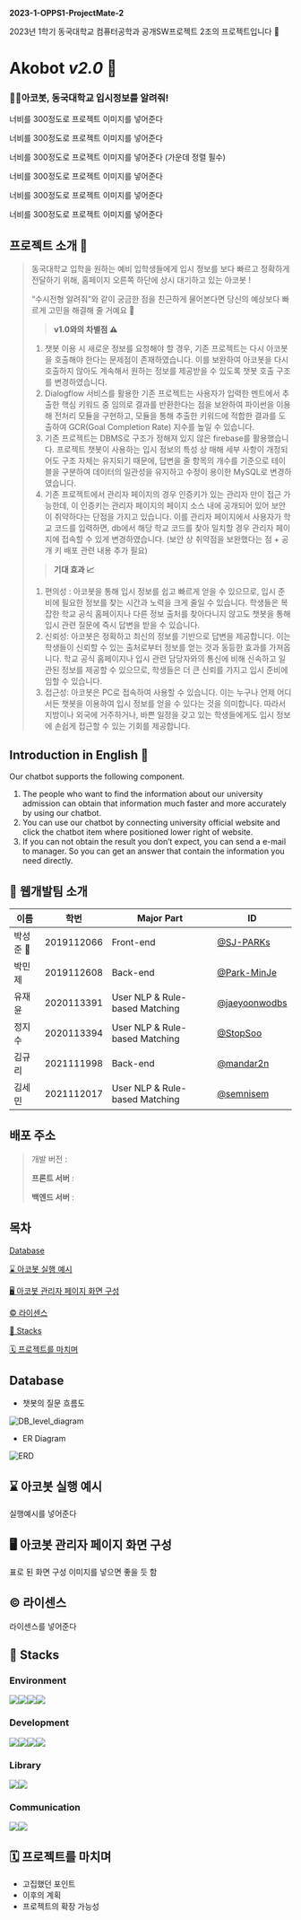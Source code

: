 **2023-1-OPPS1-ProjectMate-2**

2023년 1학기 동국대학교 컴퓨터공학과 공개SW프로젝트 2조의 프로젝트입니다 🙂

# Akobot *v2.0* 🐘


### 🐘🧡아코봇, 동국대학교 입시정보를 알려줘!

너비를 300정도로 프로젝트 이미지를 넣어준다

너비를 300정도로 프로젝트 이미지를 넣어준다

너비를 300정도로 프로젝트 이미지를 넣어준다  (가운데 정렬 필수)

너비를 300정도로 프로젝트 이미지를 넣어준다

너비를 300정도로 프로젝트 이미지를 넣어준다

너비를 300정도로 프로젝트 이미지를 넣어준다 



## 프로젝트 소개  💬

> 동국대학교 입학을 원하는 예비 입학생들에게 입시 정보를 보다 빠르고 정확하게 전달하기 위해, 홈페이지 오른쪽 하단에 상시 대기하고 있는 아코봇 !
> 
> 
> “수시전형 알려줘”와 같이 궁금한 점을 친근하게 물어본다면 당신의 예상보다 빠르게 고민을 해결해 줄 거예요 💬
> 
> > **v1.0와의 차별점 ⚠️**
> > 
> 1. 챗봇 이용 시 새로운 정보를 요청해야 할 경우, 기존 프로젝트는 다시 아코봇을 호출해야 한다는 문제점이 존재하였습니다. 이를 보완하여 아코봇을 다시 호출하지 않아도 계속해서 원하는 정보를 제공받을 수 있도록 챗봇 호출 구조를 변경하였습니다. 
> 2. Dialogflow 서비스를 활용한 기존 프로젝트는 사용자가 입력한 멘트에서 추출한 핵심 키워드 중 임의로 결과를 반환한다는 점을 보완하여 파이썬을 이용해 전처리 모듈을 구현하고, 모듈을 통해 추출한 키워드에 적합한 결과를 도출하여 GCR(Goal Completion Rate) 지수를 높일 수 있습니다. 
> 3. 기존 프로젝트는 DBMS로 구조가 정해져 있지 않은 firebase를 활용했습니다. 프로젝트 챗봇이 사용하는 입시 정보의 특성 상 매해 세부 사항이 개정되어도 구조 자체는 유지되기 때문에, 답변을 줄 항목의 개수를 기준으로 테이블을 구분하여 데이터의 일관성을 유지하고 수정이 용이한 MySQL로 변경하였습니다.
> 4. 기존 프로젝트에서 관리자 페이지의 경우 인증키가 있는 관리자 만이 접근 가능한데, 이 인증키는 관리자 페이지의 페이지 소스 내에 공개되어 있어 보안이 취약하다는 단점을 가지고 있습니다. 이를 관리자 페이지에서 사용자가 학교 코드를 입력하면, db에서 해당 학교 코드를 찾아 일치할 경우 관리자 페이지에 접속할 수 있게 변경하였습니다. (보안 상 취약점을 보완했다는 점 + 공개 키 배포 관련 내용 추가 필요)
> 
> > **기대 효과 📈**
> > 
> 1. 편의성 : 아코봇을 통해 입시 정보를 쉽고 빠르게 얻을 수 있으므로, 입시 준비에 필요한 정보를 찾는 시간과 노력을 크게 줄일 수 있습니다. 학생들은 복잡한 학교 공식 홈페이지나 다른 정보 출처를 찾아다니지 않고도 챗봇을 통해 입시 관련 질문에 즉시 답변을 받을 수 있습니다.
> 2. 신뢰성: 아코봇은 정확하고 최신의 정보를 기반으로 답변을 제공합니다. 이는 학생들이 신뢰할 수 있는 출처로부터 정보를 얻는 것과 동등한 효과를 가져옵니다. 학교 공식 홈페이지나 입시 관련 담당자와의 통신에 비해 신속하고 일관된 정보를 제공할 수 있으므로, 학생들은 더 큰 신뢰를 가지고 입시 준비에 임할 수 있습니다.
> 3. 접근성: 아코봇은 PC로 접속하여 사용할 수 있습니다. 이는 누구나 언제 어디서든 챗봇을 이용하여 입시 정보를 얻을 수 있다는 것을 의미합니다. 따라서 지방이나 외국에 거주하거나, 바쁜 일정을 갖고 있는 학생들에게도 입시 정보에 손쉽게 접근할 수 있는 기회를 제공합니다.

## Introduction in English 💌
Our chatbot supports the following component.
1. The people who want to find the information about our university admission can obtain that information much faster and more accurately by using our chatbot.
2. You can use our chatbot by connecting university official website and click the chatbot item where positioned lower right of website.
3. If you can not obtain the result you don’t expect, you can send a e-mail to manager. So you can get an answer that contain the information you need directly.

## 👥  웹개발팀 소개

| 이름 | 학번 | Major Part |  ID  |
| --- | --- | --- | --- |
| 박성준 👑 | 2019112066 | Front-end | [@SJ-PARKs](https://github.com/SJ-PARKs) |
| 박민제 | 2019112608 | Back-end | [@Park-MinJe](https://github.com/Park-MinJe) |
| 유재윤 | 2020113391 | User NLP & Rule-based Matching | [@jaeyoonwodbs](https://github.com/jaeyoonwodbs) |
| 정지수 | 2020113394 | User NLP & Rule-based Matching | [@StopSoo](https://github.com/StopSoo) |
| 김규리 | 2021111998 | Back-end | [@mandar2n](https://github.com/mandar2n) |
| 김세민 | 2021112017 | User NLP & Rule-based Matching | [@semnisem](https://github.com/semnisem) |

## 배포 주소

> 개발 버전 :
> 
> 
> **프론트 서버** : 
> 
> **백엔드 서버** : 
> 

## **목차**

[Database](https://github.com/CSID-DGU/2023-1-OPPS1-ProjectMate-2/blob/main/README.md#Database)

[⌛ 아코봇 실행 예시](https://github.com/CSID-DGU/2023-1-OPPS1-ProjectMate-2/blob/main/README.md#-아코봇-실행-예시) 

[🖥️ 아코봇 관리자 페이지 화면 구성](https://github.com/CSID-DGU/2023-1-OPPS1-ProjectMate-2/blob/main/README.md#%EF%B8%8F-아코봇-관리자-페이지-화면-구성) 

[©️ 라이센스](https://github.com/CSID-DGU/2023-1-OPPS1-ProjectMate-2/blob/main/README.md#%EF%B8%8F-라이센스) 

[🔧 Stacks ](https://github.com/CSID-DGU/2023-1-OPPS1-ProjectMate-2/blob/main/README.md#-stacks)

[🗓️ 프로젝트를 마치며](https://github.com/CSID-DGU/2023-1-OPPS1-ProjectMate-2/blob/main/README.md#%EF%B8%8F-프로젝트를-마치며) 

## Database

- 챗봇의 질문 흐름도

![DB_level_diagram](https://github.com/CSID-DGU/2023-1-OPPS1-ProjectMate-2/assets/101847471/9528a3dd-a832-487f-876d-61c873629b2e)

- ER Diagram

![ERD](https://github.com/CSID-DGU/2023-1-OPPS1-ProjectMate-2/assets/101847471/c0578255-cf04-4349-91bf-77c63257dd3f)

## ⌛ 아코봇 실행 예시


실행예시를 넣어준다

## 🖥️ 아코봇 관리자 페이지 화면 구성

표로 된 화면 구성 이미지를 넣으면 좋을 듯 함

## ©️ 라이센스

라이센스를 넣어준다

## 🔧 Stacks


### Environment
<img src="https://img.shields.io/badge/Git-F05032?style=flat-square&logo=git&logoColor=white"/><img src="https://img.shields.io/badge/GitHub-181717?style=flat-square&logo=GitHub&logoColor=white"/><img src="https://img.shields.io/badge/Visual Studio Code-007ACC?style=flat-square&logo=Visual Studio Code&logoColor=white"/><img src="https://img.shields.io/badge/Intelli%20j-orange?style=flat-square&logo=intellijidea&logoColor=black"/>

### Development
<img src="https://img.shields.io/badge/Python-3776AB?style=flat-square&logo=Python&logoColor=white"/><img src="https://img.shields.io/badge/Spring-6DB33F?style=flat-square&logo=Spring&logoColor=white"/><img src="https://img.shields.io/badge/JavaScript-F7DF1E?style=flat-square&logo=javascript&logoColor=black"/><img src="https://img.shields.io/badge/MySQL-4479A1?style=flat-square&logo=MySQL&logoColor=white"/>

### Library
<img src="https://img.shields.io/badge/soynlp-0.0.493-brightgreen?style=flat-square&logo=soynlp&logoColor=white"/><img src="https://img.shields.io/badge/pip-23.1.2-blue?style=flat-square&logo=pip&logoColor=white"/>

### Communication
<img src="https://img.shields.io/badge/Notion-white?style=flat-square&logo=Notion&logoColor=black"/><img src="https://img.shields.io/badge/Webex-black?style=flat-square&logo=Webex&logoColor=white"/>


## 🗓️ 프로젝트를 마치며

- 고집했던 포인트
- 이후의 계획
- 프로젝트의 확장 가능성